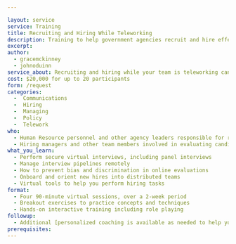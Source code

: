```yaml
---

layout: service
service: Training
title: Recruiting and Hiring While Teleworking
description: Training to help government agencies recruit and hire effectively into teleworking teams
excerpt: 
author:
  - gracemckinney
  - johnoduinn
service_about: Recruiting and hiring while your team is teleworking can be challenging — but it’s also an opportunity to gain the benefits that distributed teams can bring to your agency. This training empowers agency staff to securely and effectively interview and onboard new team members in virtual environments.
cost: $20,000 for up to 20 participants
form: /request
categories:
  -  Communications
  -  Hiring
  -  Managing
  -  Policy
  -  Telework
who:
  - Human Resource personnel and other agency leaders responsible for recruiting and hiring
  - Hiring managers and other team members involved in evaluating candidates
what_you_learn:
  - Perform secure virtual interviews, including panel interviews
  - Manage interview pipelines remotely
  - How to prevent bias and discrimination in online evaluations
  - Onboard and orient new hires into distributed teams
  - Virtual tools to help you perform hiring tasks
format:
  - Four 90-minute virtual sessions, over a 2-week period
  - Breakout exercises to practice concepts and techniques
  - Hands-on interactive training including role playing
followup:
  - Additional [personalized coaching is available as needed to help you with implementation issues, logistics questions, and extended support](/coaching/hiring-remote-workers).
prerequisites: 
---
```

